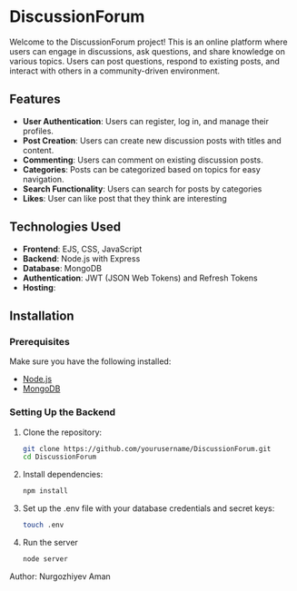 # DiscussionForum

Welcome to the DiscussionForum project! This is an online platform where users can engage in discussions, ask questions, and share knowledge on various topics. Users can post questions, respond to existing posts, and interact with others in a community-driven environment.

## Features

- **User Authentication**: Users can register, log in, and manage their profiles.
- **Post Creation**: Users can create new discussion posts with titles and content.
- **Commenting**: Users can comment on existing discussion posts.
- **Categories**: Posts can be categorized based on topics for easy navigation.
- **Search Functionality**: Users can search for posts by categories
- **Likes**: User can like post that they think are interesting 

## Technologies Used

- **Frontend**: EJS, CSS, JavaScript
- **Backend**: Node.js with Express 
- **Database**: MongoDB 
- **Authentication**: JWT (JSON Web Tokens) and Refresh Tokens
- **Hosting**: 

## Installation

### Prerequisites

Make sure you have the following installed:

- [Node.js](https://nodejs.org/)
- [MongoDB](https://www.mongodb.com/) 

### Setting Up the Backend

1. Clone the repository:
   ```bash
   git clone https://github.com/yourusername/DiscussionForum.git
   cd DiscussionForum

2. Install dependencies:
   ```bash
   npm install

3. Set up the .env file with your database credentials and secret keys:
   ```bash
   touch .env

4. Run the server
   ```bash
   node server

Author: Nurgozhiyev Aman

